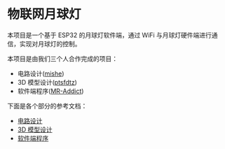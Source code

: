 # 物联网月球灯

本项目是一个基于 ESP32 的月球灯软件端，通过 WiFi 与月球灯硬件端进行通信，实现对月球灯的控制。

本项目是由我们三个人合作完成的项目：

- 电路设计([mishe](https://github.com/mishe))
- 3D 模型设计([ptsfdtz](https://github.com/ptsfdtz))
- 软件端程序([MR-Addict](https://github.com/MR-Addict))

下面是各个部分的参考文档：

- [电路设计](code/README.md)
- [3D 模型设计](code/README.md)
- [软件端程序](code/README.md)
